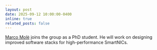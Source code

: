 ```yaml
---
layout: post
date: 2025-09-12 10:00:00-0400
inline: true
related_posts: false
---
```


[Marco Molè](https://marcomole00.github.io/) joins the group as a PhD student. He  will work on designing improved software stacks for high-performance SmartNICs.
